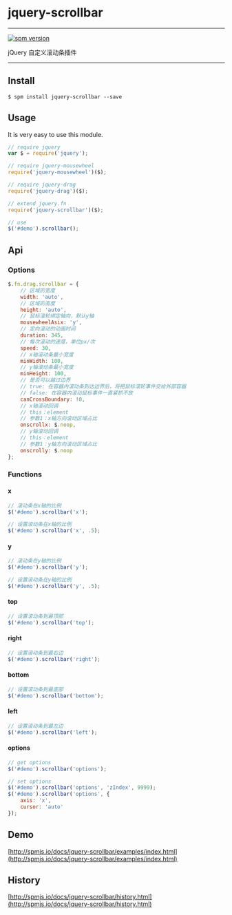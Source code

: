 # jquery-scrollbar

---

[![spm version](http://spmjs.io/badge/jquery-scrollbar)](http://spmjs.io/package/jquery-scrollbar)

jQuery 自定义滚动条插件

---

## Install

```
$ spm install jquery-scrollbar --save
```

## Usage

It is very easy to use this module.

```js
// require jquery
var $ = require('jquery');

// require jquery-mousewheel
require('jquery-mousewheel')($);

// require jquery-drag
require('jquery-drag')($);

// extend jquery.fn
require('jquery-scrollbar')($);

// use
$('#demo').scrollbar();
```


## Api

### Options

```js
$.fn.drag.scrollbar = {
    // 区域的宽度
    width: 'auto',
    // 区域的高度
    height: 'auto',
    // 鼠标滚轮绑定轴向，默认y轴
    mousewheelAsix: 'y',
    // 定向滚动的动画时间
    duration: 345,
    // 每次滚动的速度，单位px/次
    speed: 30,
    // x轴滚动条最小宽度
    minWidth: 100,
    // y轴滚动条最小宽度
    minHeight: 100,
    // 是否可以越过边界
    // true: 在容器内滚动条到达边界后，将把鼠标滚轮事件交给外部容器
    // false: 在容器内滚动鼠标事件一直紧抓不放
    canCrossBoundary: !0,
    // x轴滚动回调
    // this：element
    // 参数1：x轴方向滚动区域占比
    onscrollx: $.noop,
    // y轴滚动回调
    // this：element
    // 参数1：y轴方向滚动区域占比
    onscrolly: $.noop
};
```


### Functions

#### x
```js
// 滚动条在x轴的比例
$('#demo').scrollbar('x');

// 设置滚动条在x轴的比例
$('#demo').scrollbar('x', .5);
```


#### y
```js
// 滚动条在y轴的比例
$('#demo').scrollbar('y');

// 设置滚动条在y轴的比例
$('#demo').scrollbar('y', .5);
```


#### top
```js
// 设置滚动条到最顶部
$('#demo').scrollbar('top');
```


#### right
```js
// 设置滚动条到最右边
$('#demo').scrollbar('right');
```

#### bottom
```js
// 设置滚动条到最底部
$('#demo').scrollbar('bottom');
```

#### left
```js
// 设置滚动条到最左边
$('#demo').scrollbar('left');
```


#### options
```js
// get options
$('#demo').scrollbar('options');

// set options
$('#demo').scrollbar('options', 'zIndex', 9999);
$('#demo').scrollbar('options', {
    axis: 'x',
    cursor: 'auto'
});
```


## Demo
[http://spmjs.io/docs/jquery-scrollbar/examples/index.html](http://spmjs.io/docs/jquery-scrollbar/examples/index.html)


## History
[http://spmjs.io/docs/jquery-scrollbar/history.html](http://spmjs.io/docs/jquery-scrollbar/history.html)

